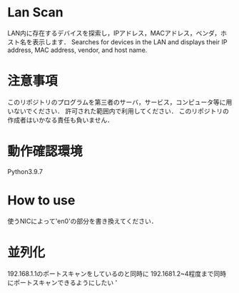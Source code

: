 # Lan Scan
LAN内に存在するデバイスを探索し，IPアドレス，MACアドレス，ベンダ，ホスト名を表示します．
Searches for devices in the LAN and displays their IP address, MAC address, vendor, and host name.

# 注意事項
このリポジトリのプログラムを第三者のサーバ，サービス，コンピュータ等に用いないでください．
許可された範囲内で利用してください．
このリポジトリの作成者はいかなる責任も負いません．


# 動作確認環境
Python3.9.7

# How to use
使うNICによって'en0'の部分を書き換えてください．

# 並列化
192.168.1.1のポートスキャンをしているのと同時に
192.1681.2~4程度まで同時にポートスキャンできるようにしたい
'